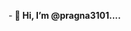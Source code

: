 -<b> 👋 Hi, I’m @pragna3101....</b>

<!---
pragna3101/pragna3101 is a ✨ special ✨ repository because its `README.md` (this file) appears on your GitHub profile.
You can click the Preview link to take a look at your changes.
--->
